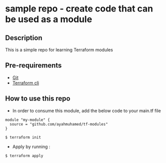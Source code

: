 # sample repo - create code that can be used as a module

## Description
This is a simple repo for learning Terraform modules

## Pre-requirements

* [Git](https://git-scm.com/book/en/v2/Getting-Started-Installing-Git) 
* [Terraform cli](https://learn.hashicorp.com/tutorials/terraform/install-cli)

## How to use this repo

* In order to consume this module, add the below code to your main.tf file

```
module "my-module" {
  source = "github.com/ayahmuhamed/tf-modules"
}
```

```
$ terraform init
```




* Apply by running :

```
$ terraform apply
```
